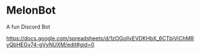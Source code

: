 # MelonBot
A fun Discord Bot

https://docs.google.com/spreadsheets/d/1zOGoIlvEVDKHbX_6CTbjViChMRyQbHEGv74-gVvNUXM/edit#gid=0
